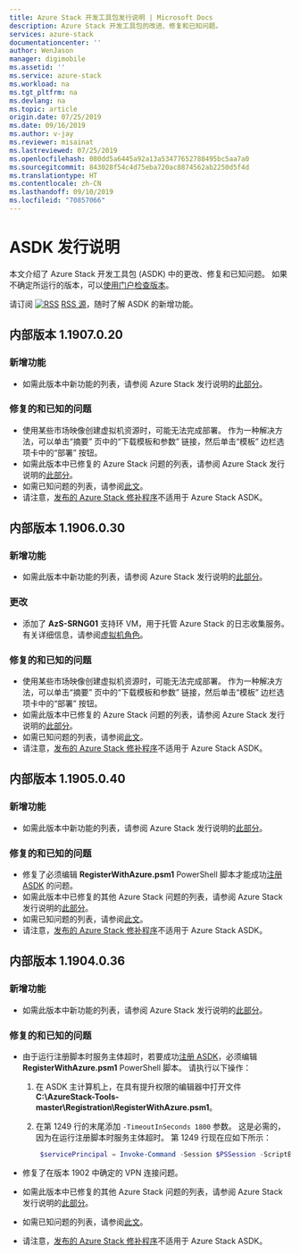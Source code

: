 ```yaml
---
title: Azure Stack 开发工具包发行说明 | Microsoft Docs
description: Azure Stack 开发工具包的改进、修复和已知问题。
services: azure-stack
documentationcenter: ''
author: WenJason
manager: digimobile
ms.assetid: ''
ms.service: azure-stack
ms.workload: na
ms.tgt_pltfrm: na
ms.devlang: na
ms.topic: article
origin.date: 07/25/2019
ms.date: 09/16/2019
ms.author: v-jay
ms.reviewer: misainat
ms.lastreviewed: 07/25/2019
ms.openlocfilehash: 080dd5a6445a92a13a53477652788495bc5aa7a0
ms.sourcegitcommit: 843028f54c4d75eba720ac8874562ab2250d5f4d
ms.translationtype: HT
ms.contentlocale: zh-CN
ms.lasthandoff: 09/10/2019
ms.locfileid: "70857066"
---
```

# <a name="asdk-release-notes"></a>ASDK 发行说明

本文介绍了 Azure Stack 开发工具包 (ASDK) 中的更改、修复和已知问题。 如果不确定所运行的版本，可以[使用门户检查版本](../operator/azure-stack-updates.md#determine-the-current-version)。

请订阅 [![RSS](./media/asdk-release-notes/feed-icon-14x14.png)](https://docs.microsoft.com/api/search/rss?search=Azure+Stack+Development+Kit+release+notes&locale=en-us#) [RSS 源](https://docs.microsoft.com/api/search/rss?search=Azure+Stack+Development+Kit+release+notes&locale=en-us#)，随时了解 ASDK 的新增功能。

## <a name="build-11907020"></a>内部版本 1.1907.0.20

### <a name="new-features"></a>新增功能

- 如需此版本中新功能的列表，请参阅 Azure Stack 发行说明的[此部分](../operator/azure-stack-release-notes-1907.md#whats-in-this-update)。

<!-- ### Changes -->

### <a name="fixed-and-known-issues"></a>修复的和已知的问题

- 使用某些市场映像创建虚拟机资源时，可能无法完成部署。 作为一种解决方法，可以单击“摘要”  页中的“下载模板和参数”  链接，然后单击“模板”  边栏选项卡中的“部署”  按钮。
- 如需此版本中已修复的 Azure Stack 问题的列表，请参阅 Azure Stack 发行说明的[此部分](../operator/azure-stack-release-notes-1907.md#fixes)。
- 如需已知问题的列表，请参阅[此文](../operator/azure-stack-release-notes-known-issues-1907.md)。
- 请注意，[发布的 Azure Stack 修补程序](../operator/azure-stack-release-notes-1907.md#hotfixes)不适用于 Azure Stack ASDK。

## <a name="build-11906030"></a>内部版本 1.1906.0.30

### <a name="new-features"></a>新增功能

- 如需此版本中新功能的列表，请参阅 Azure Stack 发行说明的[此部分](../operator/azure-stack-release-notes-1906.md#whats-in-this-update)。

### <a name="changes"></a>更改

- 添加了 **AzS-SRNG01** 支持环 VM，用于托管 Azure Stack 的日志收集服务。 有关详细信息，请参阅[虚拟机角色](asdk-architecture.md)。

### <a name="fixed-and-known-issues"></a>修复的和已知的问题

- 使用某些市场映像创建虚拟机资源时，可能无法完成部署。 作为一种解决方法，可以单击“摘要”  页中的“下载模板和参数”  链接，然后单击“模板”  边栏选项卡中的“部署”  按钮。
- 如需此版本中已修复的 Azure Stack 问题的列表，请参阅 Azure Stack 发行说明的[此部分](../operator/azure-stack-release-notes-1906.md#fixes)。
- 如需已知问题的列表，请参阅[此文](../operator/azure-stack-release-notes-known-issues-1906.md)。
- 请注意，[发布的 Azure Stack 修补程序](../operator/azure-stack-release-notes-1906.md#hotfixes)不适用于 Azure Stack ASDK。

## <a name="build-11905040"></a>内部版本 1.1905.0.40

<!-- ### Changes -->

### <a name="new-features"></a>新增功能

- 如需此版本中新功能的列表，请参阅 Azure Stack 发行说明的[此部分](../operator/azure-stack-release-notes-1905.md#whats-in-this-update)。

### <a name="fixed-and-known-issues"></a>修复的和已知的问题

- 修复了必须编辑 **RegisterWithAzure.psm1** PowerShell 脚本才能成功[注册 ASDK](asdk-register.md) 的问题。
- 如需此版本中已修复的其他 Azure Stack 问题的列表，请参阅 Azure Stack 发行说明的[此部分](../operator/azure-stack-release-notes-1905.md#fixes)。
- 如需已知问题的列表，请参阅[此文](../operator/azure-stack-release-notes-known-issues-1905.md)。
- 请注意，[发布的 Azure Stack 修补程序](../operator/azure-stack-release-notes-1905.md#hotfixes)不适用于 Azure Stack ASDK。

## <a name="build-11904036"></a>内部版本 1.1904.0.36

<!-- ### Changes -->

### <a name="new-features"></a>新增功能

- 如需此版本中新功能的列表，请参阅 Azure Stack 发行说明的[此部分](../operator/azure-stack-release-notes-1904.md#whats-in-this-update)。

### <a name="fixed-and-known-issues"></a>修复的和已知的问题

- 由于运行注册脚本时服务主体超时，若要成功[注册 ASDK](asdk-register.md)，必须编辑 **RegisterWithAzure.psm1** PowerShell 脚本。 请执行以下操作：

  1. 在 ASDK 主计算机上，在具有提升权限的编辑器中打开文件 **C:\AzureStack-Tools-master\Registration\RegisterWithAzure.psm1**。
  2. 在第 1249 行的末尾添加 `-TimeoutInSeconds 1800` 参数。 这是必需的，因为在运行注册脚本时服务主体超时。 第 1249 行现在应如下所示：

     ```powershell
      $servicePrincipal = Invoke-Command -Session $PSSession -ScriptBlock { New-AzureBridgeServicePrincipal -RefreshToken $using:RefreshToken -AzureEnvironment $using:AzureEnvironmentName -TenantId $using:TenantId -TimeoutInSeconds 1800 }
      ```

- 修复了在版本 1902 中确定的 VPN 连接问题。

- 如需此版本中已修复的其他 Azure Stack 问题的列表，请参阅 Azure Stack 发行说明的[此部分](../operator/azure-stack-release-notes-1904.md#fixes)。
- 如需已知问题的列表，请参阅[此文](../operator/azure-stack-release-notes-known-issues-1904.md)。
- 请注意，[发布的 Azure Stack 修补程序](../operator/azure-stack-release-notes-1904.md#hotfixes)不适用于 Azure Stack ASDK。

